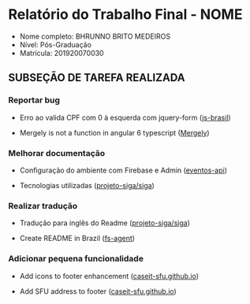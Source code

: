 # Relatório do Trabalho Final - NOME

* Nome completo: BHRUNNO BRITO MEDEIROS
* Nível: Pós-Graduação
* Matrícula: 201920070030


## SUBSEÇÃO DE TAREFA REALIZADA

### Reportar bug

* Erro ao valida CPF com 0 à esquerda com jquery-form ([js-brasil](https://github.com/mariohmol/js-brasil/issues/11))

* Mergely is not a function in angular 6 typescript ([Mergely](https://github.com/wickedest/Mergely/issues/116))

### Melhorar documentação

* Configuração do ambiente com Firebase e Admin ([eventos-api](https://github.com/frontendbr/eventos-api/pull/72/commits/a2ac219628caebdf5813bf703bf8a05990155be8))

* Tecnologias utilizadas ([projeto-siga/siga](https://github.com/projeto-siga/siga/pull/1276/commits/7cbc53d58ea2ab510df6b118557b4cd09e6ef1ed))

### Realizar tradução

* Tradução para inglês do Readme ([projeto-siga/siga](https://github.com/projeto-siga/siga/pull/1275/commits/0b328e4eed232c0e847b125e591dbdd97caa1c7d))

* Create README in Brazil ([fs-agent](https://github.com/whitesource/fs-agent/pull/27/commits/4301a9d1825e7451bee865e5fdbd3d57efdd8df0))

### Adicionar pequena funcionalidade

* Add icons to footer enhancement ([caseit-sfu.github.io](https://github.com/caseit-sfu/caseit-sfu.github.io/pull/4/commits/33311cdbd06f87c2cd90e53c78fe34b2f1b88d5f))


* Add SFU address to footer ([caseit-sfu.github.io](https://github.com/caseit-sfu/caseit-sfu.github.io/pull/5/commits/002bad2cf397d2437727cf817e884b180119476e))


